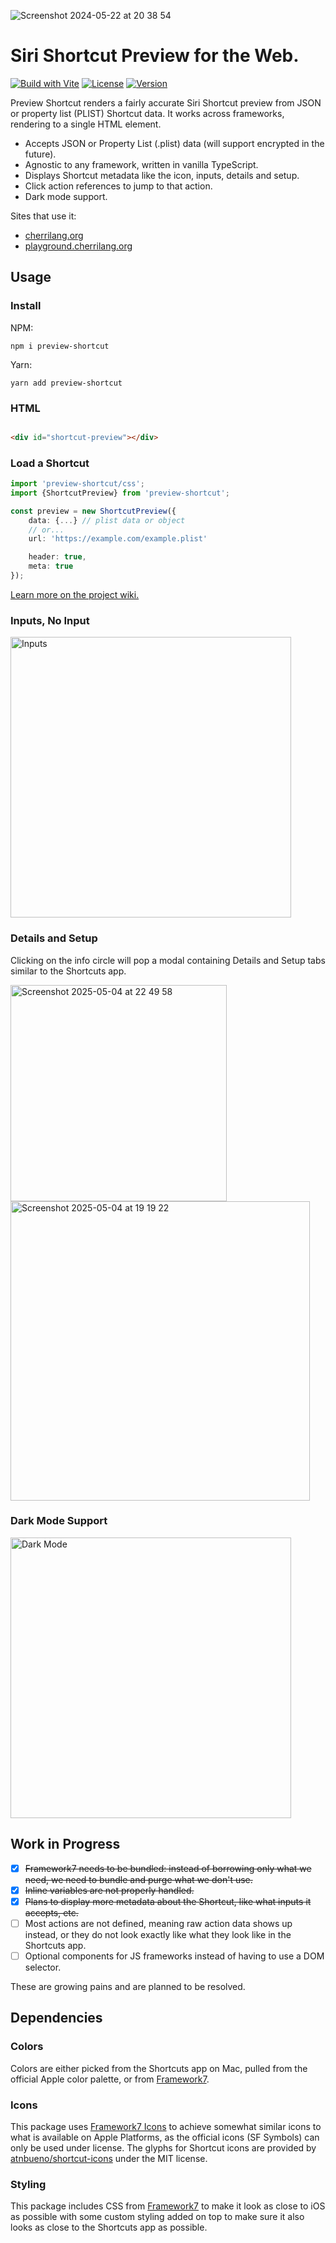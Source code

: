 ![Screenshot 2024-05-22 at 20 38 54](https://github.com/electrikmilk/preview-shortcut/assets/4368524/58b32090-8757-41f6-9114-5badf42139ee)

# Siri Shortcut Preview for the Web.

[![Build with Vite](https://github.com/electrikmilk/preview-shortcut/actions/workflows/vite.yml/badge.svg)](https://github.com/electrikmilk/preview-shortcut/actions/workflows/vite.yml)
[![License](https://img.shields.io/github/license/electrikmilk/preview-shortcut)](https://github.com/electrikmilk/preview-shortcut/blob/main/LICENSE)
[![Version](https://img.shields.io/npm/v/preview-shortcut)](https://www.npmjs.com/package/preview-shortcut)

Preview Shortcut renders a fairly accurate Siri Shortcut preview from JSON or property list (PLIST) Shortcut data. It works across frameworks, rendering to a single HTML element.

- Accepts JSON or Property List (.plist) data (will support encrypted in the future).
- Agnostic to any framework, written in vanilla TypeScript.
- Displays Shortcut metadata like the icon, inputs, details and setup.
- Click action references to jump to that action.
- Dark mode support.

Sites that use it:
- [cherrilang.org](https://cherrilang.org)
- [playground.cherrilang.org](https://playground.cherrilang.org)

## Usage

### Install

NPM:

```console
npm i preview-shortcut
```

Yarn:

```console
yarn add preview-shortcut
```

### HTML

```html

<div id="shortcut-preview"></div>
```

### Load a Shortcut

```typescript
import 'preview-shortcut/css';
import {ShortcutPreview} from 'preview-shortcut';

const preview = new ShortcutPreview({
    data: {...} // plist data or object
    // or...
    url: 'https://example.com/example.plist'

    header: true,
    meta: true
});
```

[Learn more on the project wiki.](https://github.com/electrikmilk/preview-shortcut/wiki)

### Inputs, No Input

<img width="449" alt="Inputs" src="https://github.com/user-attachments/assets/3582fe8e-0940-4746-9150-e55cbe6b4c13" />

### Details and Setup

Clicking on the info circle will pop a modal containing Details and Setup tabs similar to the Shortcuts app.

<img width="346" alt="Screenshot 2025-05-04 at 22 49 58" src="https://github.com/user-attachments/assets/366d025a-421d-4e2b-a92c-9d5ec1dfba43" />

<img width="479" alt="Screenshot 2025-05-04 at 19 19 22" src="https://github.com/user-attachments/assets/9e1ed15f-74a8-45aa-a65a-bd39fef59dba" />

### Dark Mode Support

<img width="449" alt="Dark Mode" src="https://github.com/electrikmilk/preview-shortcut/assets/4368524/9cac0dc7-945c-4ada-804e-5c3e447f0fc3" />

## Work in Progress

- [x] ~~Framework7 needs to be bundled: instead of borrowing only what we need, we need to bundle and purge what we
  don't use.~~
- [x] ~~Inline variables are not properly handled.~~
- [x] ~~Plans to display more metadata about the Shortcut, like what inputs it accepts, etc.~~
- [ ] Most actions are not defined, meaning raw action data shows up instead, or they do not look exactly like what they
  look like in the Shortcuts app.
- [ ] Optional components for JS frameworks instead of having to use a DOM selector.

These are growing pains and are planned to be resolved.

## Dependencies

### Colors

Colors are either picked from the Shortcuts app on Mac, pulled from the official Apple color palette, or from [Framework7](https://github.com/framework7io/framework7).

### Icons

This package uses [Framework7 Icons](https://framework7.io/icons/) to achieve somewhat similar icons to what is
available on Apple Platforms, as the official icons (SF Symbols) can only be used under license. The glyphs for Shortcut icons are provided by [atnbueno/shortcut-icons](https://github.com/atnbueno/shortcut-icons) under the MIT license.

### Styling

This package includes CSS from [Framework7](https://github.com/framework7io/framework7) to make it look as close to iOS
as possible with some custom styling added on top to make sure it also looks as close to the Shortcuts app as possible.
